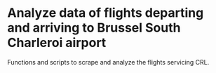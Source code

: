 # Analyze data of flights departing and arriving to Brussel South Charleroi airport

Functions and scripts to scrape and analyze the flights servicing CRL.


